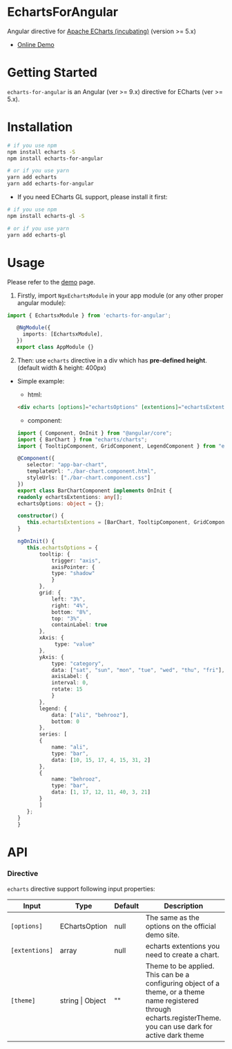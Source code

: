# EchartsForAngular

Angular directive for [Apache ECharts (incubating)](https://github.com/apache/incubator-echarts)
(version >= 5.x)

- [Online Demo](https://stackblitz.com/edit/echarts-for-angular?file=src/app/bar-chart/bar-chart.component.ts)


# Getting Started

`echarts-for-angular` is an Angular (ver >= 9.x) directive for ECharts (ver >= 5.x).


# Installation

```bash
# if you use npm
npm install echarts -S
npm install echarts-for-angular

# or if you use yarn
yarn add echarts
yarn add echarts-for-angular
```

- If you need ECharts GL support, please install it first:

```bash
# if you use npm
npm install echarts-gl -S

# or if you use yarn
yarn add echarts-gl
```


# Usage

Please refer to the [demo](https://stackblitz.com/edit/echarts-for-angular?file=src/app/bar-chart/bar-chart.component.ts) page.

1. Firstly, import `NgxEchartsModule` in your app module (or any other proper angular module):

```typescript
import { EchartsxModule } from 'echarts-for-angular';

   @NgModule({
     imports: [EchartsxModule],
   })
   export class AppModule {} 
   ```
   
2. Then: use `echarts` directive in a div which has **pre-defined height**. (default width & height: 400px)

 - Simple example:

     - html:

     ```html
     <div echarts [options]="echartsOptions" [extentions]="echartsExtentions"></div>
     ```
     

      - component:

     ```typescript
     import { Component, OnInit } from "@angular/core";
     import { BarChart } from "echarts/charts";
     import { TooltipComponent, GridComponent, LegendComponent } from "echarts/components";

     @Component({
        selector: "app-bar-chart",
        templateUrl: "./bar-chart.component.html",
        styleUrls: ["./bar-chart.component.css"]
     })
     export class BarChartComponent implements OnInit {
     readonly echartsExtentions: any[];
     echartsOptions: object = {};

     constructor() {
        this.echartsExtentions = [BarChart, TooltipComponent, GridComponent, LegendComponent];
     }

     ngOnInit() {
        this.echartsOptions = {
            tooltip: {
                trigger: "axis",
                axisPointer: {
                type: "shadow"
                }
            },
            grid: {
                left: "3%",
                right: "4%",
                bottom: "8%",
                top: "3%",
                containLabel: true
            },
            xAxis: {
                 type: "value"
            },
            yAxis: {
                type: "category",
                data: ["sat", "sun", "mon", "tue", "wed", "thu", "fri"],
                axisLabel: {
                interval: 0,
                rotate: 15
                }
            },
            legend: {
                data: ["ali", "behrooz"],
                bottom: 0
            },
            series: [
            {
                name: "ali",
                type: "bar",
                data: [10, 15, 17, 4, 15, 31, 2]
            },
            {
                name: "behrooz",
                type: "bar",
                data: [1, 17, 12, 11, 40, 3, 21]
            }
            ]
        };
    }
    }
    ```


# API


### Directive
`echarts` directive support following input properties:

| Input           | Type    | Default | Description                                                                                                                                                                                                                                                                                                             |
| --------------- | ------- | ------- | ----------------------------------------------------------------------------------------------------------------------------------------------------------------------------------------------------------------------------------------------------------------------------------------------------------------------- |
| `[options]`     | EChartsOption  | null    | The same as the options on the official demo site.   
| `[extentions]`     | array  | null    | echarts extentions you need to create a chart.  
| `[theme]` | string \| Object | "" |  Theme to be applied. This can be a configuring object of a theme, or a theme name registered through echarts.registerTheme. you can use dark for active dark theme 
